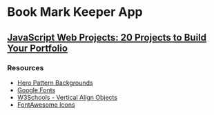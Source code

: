 # Book Mark Keeper App

## [JavaScript Web Projects: 20 Projects to Build Your Portfolio](https://zerotomastery.io/courses/javascript-projects/)

### Resources
- [Hero Pattern Backgrounds](https://www.heropatterns.com/)
- [Google Fonts](https://fonts.google.com/)
- [W3Schools - Vertical Align Objects](https://www.w3schools.com/cssref/pr_pos_vertical-align.asp)
- [FontAwesome Icons](https://fontawesome.com/icons?d=gallery&q=close&m=free)